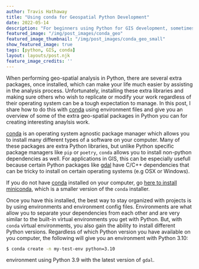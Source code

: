 ```yaml
---
author: Travis Hathaway
title: "Using conda for Geospatial Python Development"
date: 2022-05-14
description: "For beginners using Python for GIS development, sometimes just getting your environment setup can be quite the challenge. In this post, I explain how using conda allows me to quickly initialize my environment and get to the important work of actual analysis."
featured_image: "/img/post_images/conda_geo"
featured_image_thumbnail: "/img/post_images/conda_geo_small"
show_featured_image: true
tags: [python, GIS, conda]
layout: layouts/post.njk
feature_image_credits: ''
---
```


When performing geo-spatial analysis in Python, there are several extra
packages, once installed, which can make your life much easier by assisting
in the analysis process. Unfortunately,
installing these extra libraries and making sure others who wish to replicate
or modify your work regardless of their operating system can be a tough 
expectation to manage. In this post, I share how to do this with 
[conda][conda] using environment files and give you an overview of some
of the extra geo-spatial packages in Python you can for creating
interesting anaylsis work.

[conda][conda] is an operating system agnostic package manager which allows you
to install many different types of a software on your computer. Many of these
packages are extra Python libraries, but unlike Python
specific package managers like `pip` or `poetry`, `conda` allows you to install
non-python dependencies as well. For applications in GIS, this can be especially
usefull because certain Python packages like [gdal][gdal] have C/C++
dependencies that can be tricky to install on certain operating systems (e.g OSX
or Windows).

If you do not have [conda][conda] installed on your computer, go [here to install
miniconda][conda-install], which is a smaller version of the `conda` installer.

Once you have this installed, the best way to stay organized with projects is by
using environments and environment config files. Environments are what allow you
to separate your dependencies from each other and are very similar to the
built-in
virtual environments you get with Python. But, with `conda` virtual environments, you
also gain the ability to install different Python versions. Regardless of
which Python version you have available on you computer, the following will give
you an environment with Python 3.10:

```bash
$ conda create -n my-test-env python=3.10
```



environment using Python 3.9 with the latest version of `gdal`. 


[conda]: https://conda.io
[conda-install]: https://docs.conda.io/en/latest/miniconda.html 
[gdal]: https://osgeo.org
